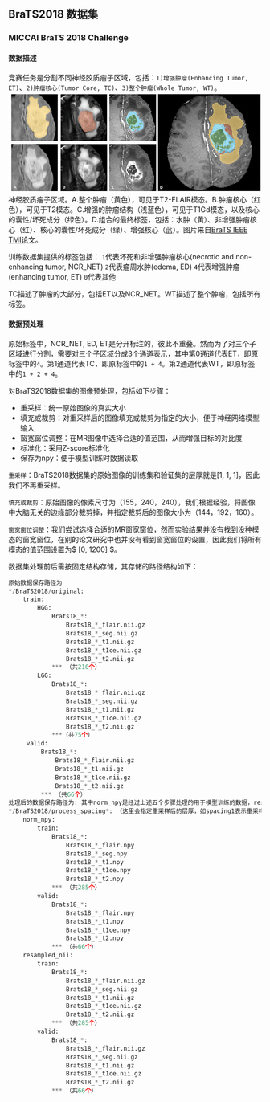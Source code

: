 ## BraTS2018 数据集

### MICCAI BraTS 2018 Challenge

#### 数据描述

竞赛任务是分割不同神经胶质瘤子区域，包括：`1)增强肿瘤(Enhancing Tumor, ET)`、`2)肿瘤核心(Tumor Core, TC)`、`3)整个肿瘤(Whole Tumor, WT)`。
![Glioma sub-regions](https://github.com/Zhao-BJ/Brain_Tumor_Segmentation/blob/main/pictures/Glioma%20sub-regions.png)
神经胶质瘤子区域。A.整个肿瘤（黄色），可见于T2-FLAIR模态。B.肿瘤核心（红色），可见于T2模态。C.增强的肿瘤结构（浅蓝色），可见于T1Gd模态，以及核心的囊性/坏死成分（绿色）。D.组合的最终标签，包括：水肿（黄）、非增强肿瘤核心（红）、核心的囊性/坏死成分（绿）、增强核心（蓝）。图片来自[BraTS IEEE TMI论文](https://ieeexplore.ieee.org/document/6975210)。

训练数据集提供的标签包括：
`1`代表坏死和非增强肿瘤核心(necrotic and non-enhancing tumor, NCR_NET)
`2`代表瘤周水肿(edema, ED)
`4`代表增强肿瘤(enhancing tumor, ET)
`0`代表其他

TC描述了肿瘤的大部分，包括ET以及NCR_NET。WT描述了整个肿瘤，包括所有标签。

#### 数据预处理

原始标签中，NCR_NET, ED, ET是分开标注的，彼此不重叠。然而为了对三个子区域进行分割，需要对三个子区域分成3个通道表示，其中第0通道代表ET，即原标签中的`4`。第1通道代表TC，即原标签中的`1 + 4`。第2通道代表WT，即原标签中的`1 + 2 + 4`。

对BraTS2018数据集的图像预处理，包括如下步骤：

* 重采样：统一原始图像的真实大小
* 填充或裁剪：对重采样后的图像填充或裁剪为指定的大小，便于神经网络模型输入
* 窗宽窗位调整：在MR图像中选择合适的值范围，从而增强目标的对比度
* 标准化：采用Z-score标准化
* 保存为npy：便于模型训练时数据读取

`重采样`：BraTS2018数据集的原始图像的训练集和验证集的层厚就是[1, 1, 1]，因此我们不再重采样。

`填充或裁剪`：原始图像的像素尺寸为（155，240，240），我们根据经验，将图像中大脑无关的边缘部分裁剪掉，并指定裁剪后的图像大小为（144，192，160）。

`窗宽窗位调整`：我们尝试选择合适的MR窗宽窗位，然而实验结果并没有找到没种模态的窗宽窗位，在别的论文研究中也并没有看到窗宽窗位的设置，因此我们将所有模态的值范围设置为$ [0, 1200] $。

数据集处理前后需按固定结构存储，其存储的路径结构如下：

```python
原始数据保存路径为
*/BraTS2018/original:
    train:
	    HGG:
    	    Brats18_*:
        	    Brats18_*_flair.nii.gz
            	Brats18_*_seg.nii.gz
            	Brats18_*_t1.nii.gz
            	Brats18_*_t1ce.nii.gz
            	Brats18_*_t2.nii.gz
        	*** （共210个）
    	LGG:
        	Brats18_*:
            	Brats18_*_flair.nii.gz
            	Brats18_*_seg.nii.gz
            	Brats18_*_t1.nii.gz
            	Brats18_*_t1ce.nii.gz
            	Brats18_*_t2.nii.gz
        	***（共75个）
     valid:
         Brats18_*:
             Brats18_*_flair.nii.gz
             Brats18_*_t1.nii.gz
             Brats18_*_t1ce.nii.gz
             Brats18_*_t2.nii.gz
         *** （共66个）
处理后的数据保存路径为: 其中norm_npy是经过上述五个步骤处理的用于模型训练的数据，resampled_nii是处理到第二步之后的重采样图像
*/BraTS2018/process_spacing*: （这里会指定重采样后的层厚，如spacing1表示重采样后的层厚为1，spacing05表示重采样后的层厚为0.5）
    norm_npy:
        train:
            Brats18_*:
                Brats18_*_flair.npy
                Brats18_*_seg.npy
                Brats18_*_t1.npy
                Brats18_*_t1ce.npy
                Brats18_*_t2.npy
            *** （共285个）
        valid:
            Brats18_*:
                Brats18_*_flair.npy
                Brats18_*_t1.npy
                Brats18_*_t1ce.npy
                Brats18_*_t2.npy
            *** （共66个）
    resampled_nii:
        train:
            Brats18_*:
                Brats18_*_flair.nii.gz
                Brats18_*_seg.nii.gz
                Brats18_*_t1.nii.gz
                Brats18_*_t1ce.nii.gz
                Brats18_*_t2.nii.gz
            *** （共285个）
        valid:
            Brats18_*:
                Brats18_*_flair.nii.gz
                Brats18_*_seg.nii.gz
                Brats18_*_t1.nii.gz
                Brats18_*_t1ce.nii.gz
                Brats18_*_t2.nii.gz
            *** （共66个）
```

